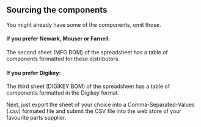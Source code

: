 ## Sourcing the components

You might already have some of the components, omit those.


#### If you prefer Newark, Mouser or Farnell:
The second sheet (MFG BOM) of the spreadsheet has a table of components formatted for these distributors.


#### If you prefer Digikey:
The third sheet (DIGIKEY BOM) of the spreadsheet has a table of components formatted in the Digikey format.


Next, just export the sheet of your choice into a Comma-Separated-Values (.csv) formated file and submit the CSV file into the web store of your favourite parts supplier.
